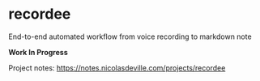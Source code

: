 # recordee
End-to-end automated workflow from voice recording to markdown note

**Work In Progress**

Project notes: <a href="https://notes.nicolasdeville.com/projects/recordee" target="_blank">https://notes.nicolasdeville.com/projects/recordee</a>
